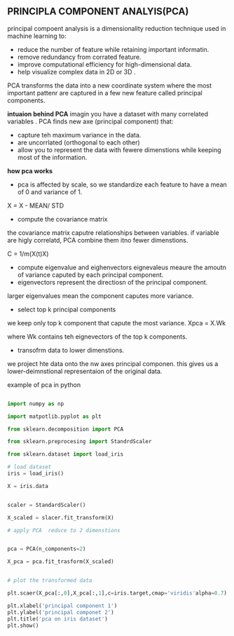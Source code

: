 ## PRINCIPLA COMPONENT ANALYIS(PCA)

principal compoent analysis is a dimensionality reduction technique used in machine learning to: 

- reduce the number of feature while retaining important informatin. 
- remove redundancy from corrated feature. 
- improve computational efficiency for high-dimensional data. 
- help visualize complex data in 2D or 3D . 

PCA transforms the data into a new coordinate system where the most important pattenr are captured in a few new feature called principal components. 

**intuaion behind PCA**
imagin you have a dataset with many correlated variables . PCA finds new axe (principal component) that: 

- capture teh maximum variance in the data. 
- are uncorrlated (orthogonal to each other)
- allow you to represent the data with fewere dimenstions while keeping most of the information. 


**how pca works**

- pca is affected by scale, so we standardize each feature to have a mean of 0 and variance of 1. 

X = X - MEAN/ STD 

- compute the covariance matrix 

the covariance matrix caputre relationships between variables. if variable are higly correlatd, PCA combine them itno fewer dimenstions. 

C = 1/m(X(t)X)


- compute eigenvalue and eighenvectors
eignevaleus meaure the amoutn of variance caputed by each principal component. 
- eigenvectors represent the directiosn of the principal component. 

larger eigenvalues mean the component caputes more variance.


- select top k principal components

we keep only top k component that capute the most variance. 
Xpca = X.Wk 

where Wk contains teh eignevectors of the top k components. 


- transofrm data to lower dimenstions. 


we project hte data onto the nw axes principal componen. this gives us a lower-deimnstional representaion of the original data. 

example of pca in python 

```py 

import numpy as np 

import matpotlib.pyplot as plt 

from sklearn.decomposition import PCA

from sklearn.preprocesing import StandrdScaler

from sklearn.dataset import load_iris 

# load dataset 
iris = load_iris()

X = iris.data


scaler = StandardScaler() 

X_scaled = slacer.fit_transform(X)

# apply PCA  reduce to 2 dimenstions 


pca = PCA(n_components=2)

X_pca = pca.fit_trasform(X_scaled)


# plot the transformed data 

plt.scaer(X_pca[:,0],X_pca[:,1],c=iris.target,cmap='viridis'alpha=0.7)

plt.xlabel('principal component 1')
plt.ylabel('principal componet 2')
plt.title('pca on iris dataset')
plt.show() 

```

